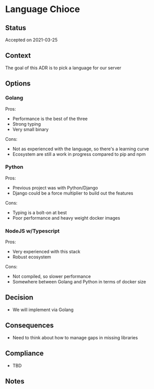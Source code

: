 Language Chioce
===

## Status
Accepted on 2021-03-25

## Context
The goal of this ADR is to pick a language for our server

## Options
### Golang
Pros:
* Performance is the best of the three
* Strong typing
* Very small binary

Cons:
* Not as experienced with the language, so there's a learning curve
* Ecosystem are still a work in progress compared to pip and npm

### Python
Pros:
* Previous project was with Python/Django
* Django could be a force multiplier to build out the features

Cons:
* Typing is a bolt-on at best
* Poor performance and heavy weight docker images

### NodeJS w/Typescript
Pros:
* Very experienced with this stack
* Robust ecosystem

Cons:
* Not compiled, so slower performance
* Somewhere between Golang and Python in terms of docker size

## Decision
* We will implement via Golang

## Consequences
* Need to think about how to manage gaps in missing libraries

## Compliance
* TBD

## Notes
